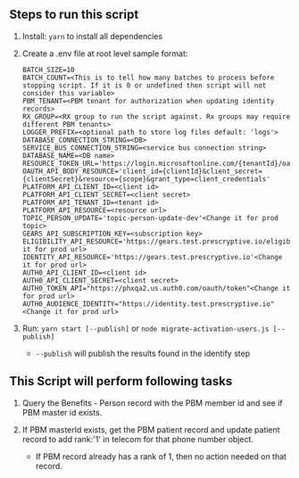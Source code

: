 ## Steps to run this script

1. Install: `yarn` to install all dependencies
1. Create a .env file at root level sample format:

   ```
   BATCH_SIZE=10
   BATCH_COUNT=<This is to tell how many batches to process before stopping script. If it is 0 or undefined then script will not consider this variable>
   PBM_TENANT=<PBM tenant for authorization when updating identity records>
   RX_GROUP=<RX group to run the script against. Rx groups may require different PBM tenants>
   LOGGER_PREFIX=<optional path to store log files default: 'logs'>
   DATABASE_CONNECTION_STRING=<DB>
   SERVICE_BUS_CONNECTION_STRING=<service bus connection string>
   DATABASE_NAME=<DB name>
   RESOURCE_TOKEN_URL='https://login.microsoftonline.com/{tenantId}/oauth2/token'
   OAUTH_API_BODY_RESOURCE='client_id={clientId}&client_secret={clientSecret}&resource={scope}&grant_type=client_credentials'
   PLATFORM_API_CLIENT_ID=<client id>
   PLATFORM_API_CLIENT_SECRET=<client secret>
   PLATFORM_API_TENANT_ID=<tenant id>
   PLATFORM_API_RESOURCE=<resource url>
   TOPIC_PERSON_UPDATE='topic-person-update-dev'<Change it for prod topic>
   GEARS_API_SUBSCRIPTION_KEY=<subscription key>
   ELIGIBILITY_API_RESOURCE='https://gears.test.prescryptive.io/eligibility/coverage'<Change it for prod url>
   IDENTITY_API_RESOURCE='https://gears.test.prescryptive.io'<Change it for prod url>
   AUTH0_API_CLIENT_ID=<client id>
   AUTH0_API_CLIENT_SECRET=<client secret>
   AUTH0_TOKEN_API="https://phxqa2.us.auth0.com/oauth/token"<Change it for prod url>
   AUTH0_AUDIENCE_IDENTITY="https://identity.test.prescryptive.io"<Change it for prod url>
   ```

1. Run: `yarn start [--publish]` or
   `node migrate-activation-users.js [--publish]`
   - `--publish` will publish the results found in the identify step

## This Script will perform following tasks

1. Query the Benefits - Person record with the PBM member id and see if PBM
   master id exists.

2. If PBM masterId exists, get the PBM patient record and update patient record
   to add rank:'1' in telecom for that phone number object.

   - If PBM record already has a rank of 1, then no action needed on that
     record.
